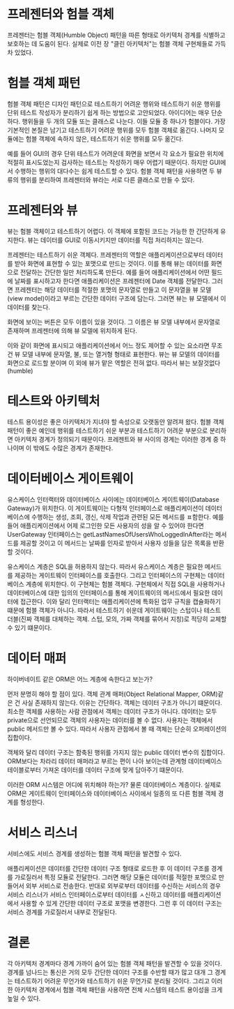 # **프레젠터와 험블 객체**  
프레젠터는 험블 객체(Humble Object) 패턴을 따른 형태로 아키텍처 경계를 식별하고 보호하는 데 도움이 된다. 실제로 이전 장 "클린 아키텍처"는 
험블 객체 구현체들로 가득 차 있었다.  
  
# **험블 객체 패턴**  
험블 객체 패턴은 디자인 패턴으로 테스트하기 어려운 행위와 테스트하기 쉬운 행위를 단위 테스트 작성자가 분리하기 쉽게 하는 방법으로 고안되었다. 
아이디어는 매우 단순하다. 행위들을 두 개의 모듈 또는 클래스로 나눈다. 이들 모듈 중 하나가 험블이다. 가장 기본적인 본질은 남기고 테스트하기 어려운 
행위를 모두 험블 객체로 옮긴다. 나머지 모듈에는 험블 객체에 속하지 않은, 테스트하기 쉬운 행위를 모두 옮긴다.  
  
예를 들어 GUI의 경우 단위 테스트가 어려운데 화면을 보면서 각 요소가 필요한 위치에 적절히 표시도었는지 검사하는 테스트는 작성하기 매우 어렵기 
때문이다. 하지만 GUI에서 수행하는 행위의 대다수는 쉽게 테스트할 수 있다. 험블 객체 패턴을 사용하면 두 뷰류의 행위를 분리하여 프레젠터와 뷰라는 
서로 다른 클래스로 만들 수 있다.  
  
# **프레젠터와 뷰**  
뷰는 험블 객체이고 테스트하기 어렵다. 이 객체에 포함된 코드는 가능한 한 간단하게 유지한다. 뷰는 데이터를 GUI로 이동시키지만 데이터를 직접 처리하지는 
않는다.  
  
프레젠터는 테스트하기 쉬운 객체다. 프레젠터의 역할은 애플리케이션으로부터 데이터를 받아 화면에 표현할 수 있는 포맷으로 만드는 것이다. 이를 통해 
뷰는 데이터를 화면으로 전달하는 간단한 일만 처리하도록 만든다. 예를 들어 애플리케이션에서 어떤 필드에 날짜를 표시하고자 한다면 애플리케이션은 
프레젠터에 Date 객체를 전달한다. 그러면 프레젠터는 해당 데이터를 적절한 포맷의 문자열로 만들고 이 문자열을 뷰 모델(view model)이라고 부르는 
간단한 데이터 구조에 담는다. 그러면 뷰는 뷰 모델에서 이 데이터를 찾는다.  
  
화면에 보이는 버튼은 모두 이름이 있을 것이다. 그 이름은 뷰 모델 내부에서 문자열로 존재하며 프레젠터에 의해 뷰 모델에 위치하게 된다.  
  
이와 같이 화면에 표시되고 애플리케이션에서 어느 정도 제어할 수 있는 요소라면 무조건 뷰 모델 내부에 문자열, 불, 또는 열거형 형태로 표현한다. 뷰는 
뷰 모델의 데이터를 화면으로 로드할 분이며 이 외에 뷰가 맡은 역할은 전혀 없다. 따라서 뷰는 보잘것없다(humble)  
  
# **테스트와 아키텍처**  
테스트 용이성은 좋은 아키텍처가 지녀야 할 속성으로 오랫동안 알려져 왔다. 험블 객체 패턴이 좋은 예인데 행위를 테스트하기 쉬운 부분과 테스트하기 어려운 
부분으로 분리하면 아키텍처 경계가 정의되기 때문이다. 프레젠트와 뷰 사이의 경계는 이러한 경계 중 하나이며 이 밖에도 수많은 경계가 존재한다.  
  
# **데이터베이스 게이트웨이**  
유스케이스 인터랙터와 데이터베이스 사이에는 데이터베이스 게이트웨이(Database Gateway)가 위치한다. 이 게이트웨이는 다형적 인터페이스로 애플리케이션이 
데이터베이스에 수행하는 생성, 조회, 갱신, 삭제 작업과 관련된 모든 메서드를 ㅍ함한다. 예를 들어 애플리케이션에서 어제 로그인한 모든 사용자의 성을 
알 수 있어야 한다면 UserGateway 인터페이스는 getLastNamesOfUsersWhoLoggedInAfter라는 메서드를 제공할 것이고 이 메서드는 날짜를 인자로 받아서 
사용자 성들을 담은 목록을 반환할 것이다.  
  
유스케이스 계층은 SQL을 허용하지 않는다. 따라서 유스케이스 계층은 필요한 메서드를 제공하는 게이트웨이 인터페이스를 호출한다. 그리고 인터페이스의 
구현체는 데이터베이스 계층에 위치한다. 이 구현체는 험블 객체다. 구현체에서 직접 SQL을 사용하거나 데이터베이스에 대한 임의의 인터페이스를 통해 
게이트웨이의 메서드에서 필요한 데이터에 접근한다. 이와 달리 인터랙터는 애플리케이션에 특화된 업무 규칙을 캡슐화하기 떄문에 험블 객체가 아니다. 따라서 
테스트하기 쉬운데 게이트웨이는 스텁이나 테스트 더블(진짜 객체를 대체하는 객체. 스텁, 모의, 가짜 객체를 묶어서 지칭)로 적당히 교체할 수 있기 떄문이다.  
  
# **데이터 매퍼**  
하이버네이트 같은 ORM은 어느 계층에 속한다고 보는가?  
  
먼저 분명히 해야 할 점이 있다. 객체 관계 매퍼(Object Relational Mapper, ORM)같은 건 사실 존재하지 않는다. 이유는 간단하다. 객체는 데이터 구조가 
아니기 떄문이다. 최소한 객체를 사용하는 사람 관점에서 객체는 데이터 구조가 아니다. 데이터는 모두 private으로 선언되므로 객체의 사용자는 데이터를 
볼 수 없다. 사용자는 객체에서 public 메서드만 볼 수 있다. 따라서 사용자 관점에서 볼 때 객체는 단순히 오퍼레이션의 집합이다.  
  
객체와 달리 데이터 구조는 함축된 행위를 가지지 않는 public 데이터 변수의 집합이다. ORM보다는 차라리 데이터 매퍼라고 부르는 편이 나아 보이는데 
관계형 데이터베이스 테이블로부터 가져온 데이터를 데이터 구조에 맞게 담아주기 떄문이다.  
  
이러한 ORM 시스템은 어디에 위치해야 하는가? 물론 데이터베이스 계층이다. 실제로 ORM은 게이트웨이 인터페이스와 데이터베이스 사이에서 일종의 또 
다른 험블 객체 경계를 형성한다.  
  
# **서비스 리스너**  
서비스에도 서비스 경계를 생성하는 험블 객체 패턴을 발견할 수 있다.  
  
애플리케이션은 데이터를 간단한 데이터 구조 형태로 로드한 후 이 데이터 구조를 경계를 가로질러서 특정 모듈로 전달한다. 그러면 해당 모듈은 데이터를 
적절한 포맷으로 만들어서 외부 서비스로 전송한다. 반대로 외부로부터 데이터를 수신하는 서비스의 경우 서비스 리스너가 서비스 인터페이스로부터 데이터를 
ㅅ신하고 데이터를 애플리케이션에서 사용할 수 있게 간단한 데이터 구조로 포맷을 변경한다. 그런 후 이 데이터 구조는 서비스 경계를 가로질러서 내부로 
전달된다.  
  
# **결론**  
각 아키텍처 경계마다 경계 가까이 숨어 있는 험블 객체 패턴을 발견할 수 있을 것이다. 경계를 넘나드는 통신은 거의 모두 간단한 데이터 구조를 수반할 
때가 많고 대개 그 경계는 테스트하기 어려운 무언가와 테스트하기 쉬운 무언가로 분리될 것이다. 그리고 이러한 아키텍처 경계에서 험블 객체 패턴을 사용하면 
전체 시스템의 테스트 용이성을 크게 높일 수 있다.  
  
